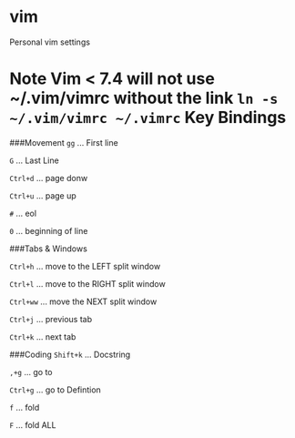 vim
===

Personal vim settings

**Note** Vim < 7.4 will not use ~/.vim/vimrc without the link ``ln -s
~/.vim/vimrc ~/.vimrc``
Key Bindings
============

###Movement
``gg`` ... First line

``G`` ... Last Line

``Ctrl+d`` ... page donw

``Ctrl+u`` ... page up

``#`` ... eol

``0`` ... beginning of line

###Tabs & Windows

``Ctrl+h`` ... move to the LEFT split window

``Ctrl+l`` ... move to the RIGHT split window

``Ctrl+ww`` ... move the NEXT split window



``Ctrl+j`` ... previous tab

``Ctrl+k`` ... next tab

###Coding
``Shift+k`` ... Docstring

``,+g`` ... go to

``Ctrl+g`` ... go to Defintion

``f`` ... fold

``F`` ... fold ALL
